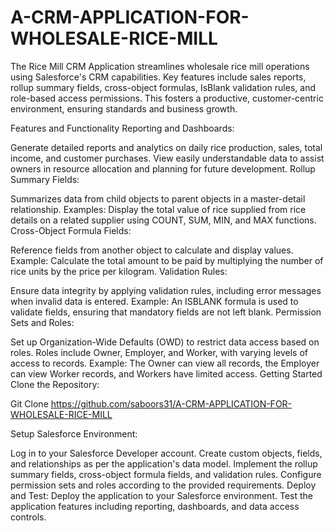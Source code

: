 # A-CRM-APPLICATION-FOR-WHOLESALE-RICE-MILL
The Rice Mill CRM Application streamlines wholesale rice mill operations using Salesforce's CRM capabilities. Key features include sales reports, rollup summary fields, cross-object formulas, IsBlank validation rules, and role-based access permissions. This fosters a productive, customer-centric environment, ensuring standards and business growth.

Features and Functionality
Reporting and Dashboards:

Generate detailed reports and analytics on daily rice production, sales, total income, and customer purchases.
View easily understandable data to assist owners in resource allocation and planning for future development.
Rollup Summary Fields:

Summarizes data from child objects to parent objects in a master-detail relationship.
Examples: Display the total value of rice supplied from rice details on a related supplier using COUNT, SUM, MIN, and MAX functions.
Cross-Object Formula Fields:

Reference fields from another object to calculate and display values.
Example: Calculate the total amount to be paid by multiplying the number of rice units by the price per kilogram.
Validation Rules:

Ensure data integrity by applying validation rules, including error messages when invalid data is entered.
Example: An ISBLANK formula is used to validate fields, ensuring that mandatory fields are not left blank.
Permission Sets and Roles:

Set up Organization-Wide Defaults (OWD) to restrict data access based on roles.
Roles include Owner, Employer, and Worker, with varying levels of access to records.
Example: The Owner can view all records, the Employer can view Worker records, and Workers have limited access.
Getting Started
Clone the Repository:

Git Clone https://github.com/saboors31/A-CRM-APPLICATION-FOR-WHOLESALE-RICE-MILL

Setup Salesforce Environment:

Log in to your Salesforce Developer account.
Create custom objects, fields, and relationships as per the application's data model.
Implement the rollup summary fields, cross-object formula fields, and validation rules.
Configure permission sets and roles according to the provided requirements.
Deploy and Test:
Deploy the application to your Salesforce environment.
Test the application features including reporting, dashboards, and data access controls.
